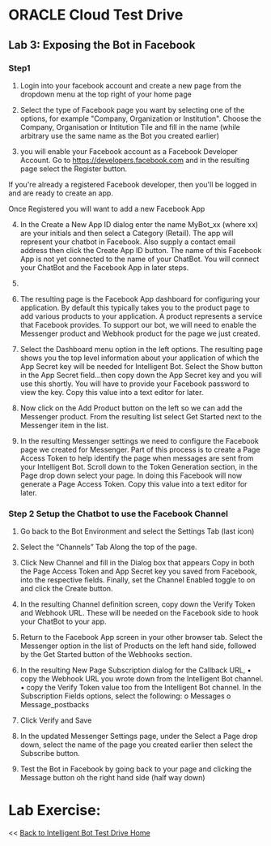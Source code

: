 # ORACLE Cloud Test Drive #

## Lab 3: Exposing the Bot in Facebook ##

### Step1 ###

1. Login into your facebook account and create a new page from the
dropdown menu at the top right of your home page

2. Select the type of Facebook page you want by selecting one of the
options, for example "Company, Organization or Institution".
Choose the Company, Organisation or Intitution Tile and fill in the name
(while arbitrary use the same name as the Bot you created earlier)

3. you will enable your Facebook account as a Facebook Developer Account.
Go to https://developers.facebook.com and in the resulting page select
the Register button.

If you're already a registered Facebook developer, then you'll be logged in
and are ready to create an app.

Once Registered you will want to add a new Facebook App

4. In the Create a New App ID dialog enter the name MyBot_xx (where xx)
are your initials and then select a Category (Retail). The app will
represent your chatbot in Facebook. Also supply a contact email address
then click the Create App ID button. The name of this Facebook App is not
yet connected to the name of your ChatBot. You will connect your ChatBot
and the Facebook App in later steps.

5.

6. The resulting page is the Facebook App dashboard for configuring your
application. By default this typically takes you to the product page to add
various products to your application. A product represents a service that
Facebook provides. To support our bot, we will need to enable the
Messenger product and Webhook product for the page we just created.

7. Select the Dashboard menu option in the left options. The resulting page
shows you the top level information about your application of which the
App Secret key will be needed for Intelligent Bot. Select the Show button
in the App Secret field...then copy down the App Secret key and you
will use this shortly. You will have to provide your Facebook password to
view the key. Copy this value into a text editor for later.

8. Now click on the Add Product button on the left so we can add the
Messenger product. From the resulting list select Get Started next to the
Messenger item in the list.

9. In the resulting Messenger settings we need to configure the Facebook
page we created for Messenger. Part of this process is to create a Page
Access Token to help identify the page when messages are sent from your
Intelligent Bot. Scroll down to the Token Generation section, in the Page
drop down select your page. In doing this Facebook will now generate a
Page Access Token. Copy this value into a text editor for later.

### Step 2 Setup the Chatbot to use the Facebook Channel ###
1. Go back to the Bot Environment and select the Settings Tab (last icon)

2. Select the “Channels” Tab Along the top of the page.

3. Click New Channel and fill in the Dialog box that appears
Copy in both the Page Access Token and App Secret key you saved from
Facebook, into the respective fields. Finally, set the Channel
Enabled toggle to on and click the Create button.

4. In the resulting Channel definition screen, copy down the Verify
Token and Webhook URL. These will be needed on the Facebook side to
hook your ChatBot to your app.

5. Return to the Facebook App screen in your other browser tab.
Select the Messenger option in the list of Products on the left hand side,
followed by the Get Started button of the Webhooks section.

6. In the resulting New Page Subscription dialog for the Callback URL,
• copy the Webhook URL you wrote down from the Intelligent Bot channel.
• copy the Verify Token value too from the Intelligent Bot channel. In the Subscription Fields options, select the following:
o Messages
o Message_postbacks

7. Click Verify and Save

8. In the updated Messenger Settings page, under the Select a Page drop
down, select the name of the page you created earlier then select
the Subscribe button.

9. Test the Bot in Facebook by going back to your page and clicking the
Message button oh the right hand side (half way down)

# Lab Exercise: #
<< [Back to Intelligent Bot Test Drive Home](README.md)
